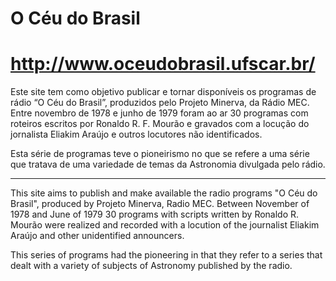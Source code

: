 # O Céu do Brasil

# http://www.oceudobrasil.ufscar.br/

Este site tem como objetivo publicar e tornar disponíveis os programas de rádio “O Céu do Brasil”, produzidos pelo Projeto Minerva, da Rádio MEC. Entre novembro de 1978 e junho de 1979 foram ao ar 30 programas com roteiros escritos por Ronaldo R. F. Mourão e gravados com a locução do jornalista Eliakim Araújo e outros locutores não identificados.

Esta série de programas teve o pioneirismo no que se refere a uma série que tratava de uma variedade de temas da Astronomia divulgada pelo rádio.

----------------------------------------------------------------------------------------------------------

This site aims to publish and make available the radio programs "O Céu do Brasil", produced by Projeto Minerva, Radio MEC. Between November of 1978 and June of 1979 30 programs with scripts written by Ronaldo R. Mourão were realized and recorded with a locution of the journalist Eliakim Araújo and other unidentified announcers.

This series of programs had the pioneering in that they refer to a series that dealt with a variety of subjects of Astronomy published by the radio.


